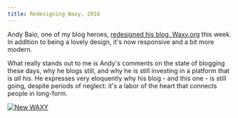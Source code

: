 ```yaml
---
title: Redesigning Waxy, 2016
---
```


Andy Baio, one of my blog heroes, [redesigned his blog, Waxy.org](http://waxy.org/2016/11/redesigning-waxy-2016-edition/) this week. In addition to being a lovely design, it's now responsive and a bit more modern.

What really stands out to me is Andy's comments on the state of blogging these days, why he blogs still, and why he is still investing in a platform that is *all his*. He expresses very eloquently why his blog - and this one - is still going, despite periods of neglect: it's a labor of the heart that connects people in long-form.

[![New WAXY](http://i.imgur.com/zH61wH2.png)](http://waxy.org)